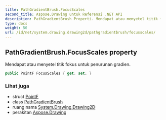 ```yaml
---
title: PathGradientBrush.FocusScales
second_title: Aspose.Drawing untuk Referensi .NET API
description: PathGradientBrush Properti. Mendapat atau menyetel titik fokus untuk penurunan gradien.
type: docs
weight: 50
url: /id/net/system.drawing.drawing2d/pathgradientbrush/focusscales/
---
```

## PathGradientBrush.FocusScales property

Mendapat atau menyetel titik fokus untuk penurunan gradien.

```csharp
public PointF FocusScales { get; set; }
```

### Lihat juga

* struct [PointF](../../../system.drawing/pointf/)
* class [PathGradientBrush](../)
* ruang nama [System.Drawing.Drawing2D](../../pathgradientbrush/)
* perakitan [Aspose.Drawing](../../../)


